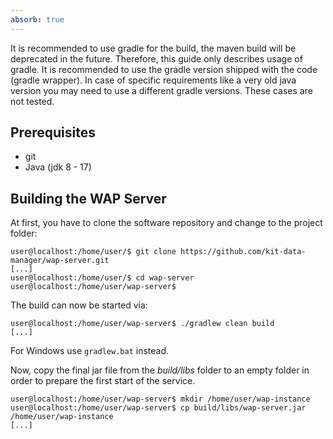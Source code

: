 ```yaml
---
absorb: true
---
```


It is recommended to use gradle for the build, the maven build will be deprecated in the future. 
Therefore, this guide only describes usage of gradle. 
It is recommended to use the gradle version shipped with the code (gradle wrapper).
In case of specific requirements like a very old java version you may need to use a different gradle versions. These cases are not tested.

## Prerequisites

* git
* Java (jdk 8 - 17)

## Building the WAP Server

At first, you have to clone the software repository and change to the project folder:

```
user@localhost:/home/user/$ git clone https://github.com/kit-data-manager/wap-server.git
[...]
user@localhost:/home/user/$ cd wap-server
user@localhost:/home/user/wap-server$
```

The build can now be started via:

```
user@localhost:/home/user/wap-server$ ./gradlew clean build
[...]
```

For Windows use `gradlew.bat` instead.

Now, copy the final jar file from the *build/libs* folder to an empty folder in order to prepare the first start of the service.

```
user@localhost:/home/user/wap-server$ mkdir /home/user/wap-instance
user@localhost:/home/user/wap-server$ cp build/libs/wap-server.jar /home/user/wap-instance
[...]
```